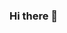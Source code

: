 ### Hi there 👋

<!-- 
[![Anurag's GitHub stats](https://github-readme-stats.vercel.app/api?username=youngsdog)](https://github.com/anuraghazra/github-readme-stats)
-->
<!--
**Youngsdog/Youngsdog** is a ✨ _special_ ✨ repository because its `README.md` (this file) appears on your GitHub profile.

Here are some ideas to get you started:

- 🔭 I’m currently working on ...
- 🌱 I’m currently learning ...
- 👯 I’m looking to collaborate on ...
- 🤔 I’m looking for help with ...
- 💬 Ask me about ...
- 📫 How to reach me: ...
- 😄 Pronouns: ...
- ⚡ Fun fact: ...
-->
